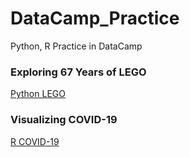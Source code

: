 # DataCamp_Practice
Python, R Practice in DataCamp

### Exploring 67 Years of LEGO
[Python LEGO](https://github.com/qli22/DataCamp_Practice/tree/master/Exploring%2067%20years%20of%20LEGO)
### Visualizing COVID-19
[R COVID-19](https://github.com/qli22/DataCamp_Practice/tree/master/Visualizing%20COVID-19)
